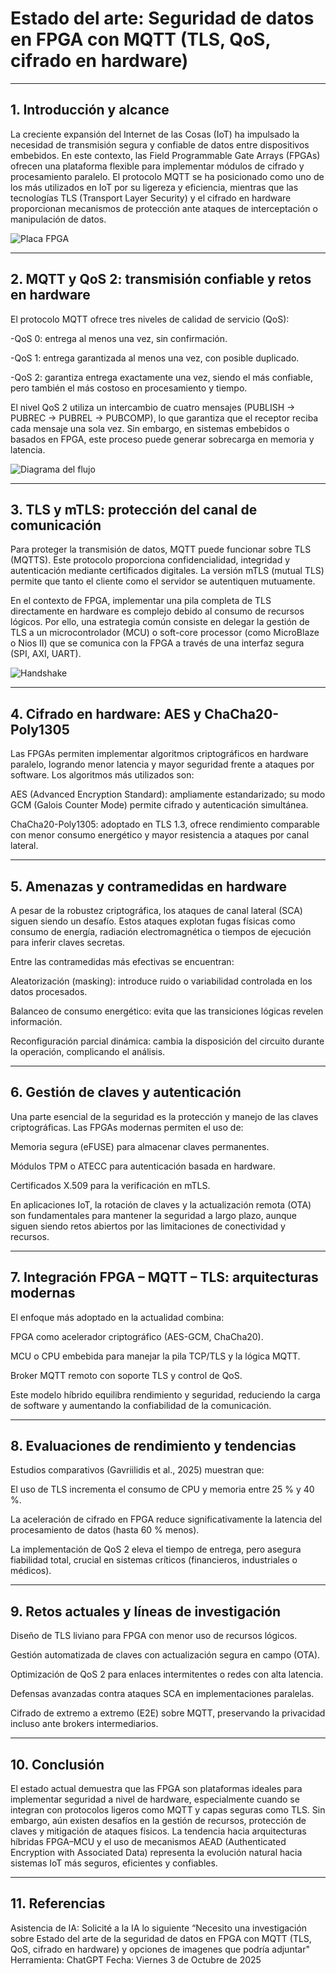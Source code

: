 # Estado del arte: Seguridad de datos en FPGA con MQTT (TLS, QoS, cifrado en hardware)

---

## 1. Introducción y alcance

La creciente expansión del Internet de las Cosas (IoT) ha impulsado la necesidad de transmisión segura y confiable de datos entre dispositivos embebidos. En este contexto, las Field Programmable Gate Arrays (FPGAs) ofrecen una plataforma flexible para implementar módulos de cifrado y procesamiento paralelo.
El protocolo MQTT se ha posicionado como uno de los más utilizados en IoT por su ligereza y eficiencia, mientras que las tecnologías TLS (Transport Layer Security) y el cifrado en hardware proporcionan mecanismos de protección ante ataques de interceptación o manipulación de datos.

![Placa FPGA](https://m.media-amazon.com/images/I/71u4+xT+zUL._UF1000,1000_QL80_.jpg)

---

## 2. MQTT y QoS 2: transmisión confiable y retos en hardware

El protocolo MQTT ofrece tres niveles de calidad de servicio (QoS):

-QoS 0: entrega al menos una vez, sin confirmación.

-QoS 1: entrega garantizada al menos una vez, con posible duplicado.

-QoS 2: garantiza entrega exactamente una vez, siendo el más confiable, pero también el más costoso en procesamiento y tiempo.

El nivel QoS 2 utiliza un intercambio de cuatro mensajes (PUBLISH → PUBREC → PUBREL → PUBCOMP), lo que garantiza que el receptor reciba cada mensaje una sola vez. Sin embargo, en sistemas embebidos o basados en FPGA, este proceso puede generar sobrecarga en memoria y latencia.

![Diagrama del flujo](https://i0.wp.com/i.imgur.com/7sC1vzn.png)

---

## 3. TLS y mTLS: protección del canal de comunicación

Para proteger la transmisión de datos, MQTT puede funcionar sobre TLS (MQTTS). Este protocolo proporciona confidencialidad, integridad y autenticación mediante certificados digitales. La versión mTLS (mutual TLS) permite que tanto el cliente como el servidor se autentiquen mutuamente.

En el contexto de FPGA, implementar una pila completa de TLS directamente en hardware es complejo debido al consumo de recursos lógicos. Por ello, una estrategia común consiste en delegar la gestión de TLS a un microcontrolador (MCU) o soft-core processor (como MicroBlaze o Nios II) que se comunica con la FPGA a través de una interfaz segura (SPI, AXI, UART).

![Handshake](https://www.researchgate.net/publication/372804861/figure/fig2/AS:11431281178403147@1690899772011/TLS-handshake-for-MQTT-authenticated-using-digital-signatures.ppm)

---

## 4. Cifrado en hardware: AES y ChaCha20-Poly1305

Las FPGAs permiten implementar algoritmos criptográficos en hardware paralelo, logrando menor latencia y mayor seguridad frente a ataques por software.
Los algoritmos más utilizados son:

AES (Advanced Encryption Standard): ampliamente estandarizado; su modo GCM (Galois Counter Mode) permite cifrado y autenticación simultánea.

ChaCha20-Poly1305: adoptado en TLS 1.3, ofrece rendimiento comparable con menor consumo energético y mayor resistencia a ataques por canal lateral.


---

## 5. Amenazas y contramedidas en hardware

A pesar de la robustez criptográfica, los ataques de canal lateral (SCA) siguen siendo un desafío. Estos ataques explotan fugas físicas como consumo de energía, radiación electromagnética o tiempos de ejecución para inferir claves secretas.

Entre las contramedidas más efectivas se encuentran:

Aleatorización (masking): introduce ruido o variabilidad controlada en los datos procesados.

Balanceo de consumo energético: evita que las transiciones lógicas revelen información.

Reconfiguración parcial dinámica: cambia la disposición del circuito durante la operación, complicando el análisis.


---

## 6. Gestión de claves y autenticación

Una parte esencial de la seguridad es la protección y manejo de las claves criptográficas. Las FPGAs modernas permiten el uso de:

Memoria segura (eFUSE) para almacenar claves permanentes.

Módulos TPM o ATECC para autenticación basada en hardware.

Certificados X.509 para la verificación en mTLS.

En aplicaciones IoT, la rotación de claves y la actualización remota (OTA) son fundamentales para mantener la seguridad a largo plazo, aunque siguen siendo retos abiertos por las limitaciones de conectividad y recursos.

---

## 7. Integración FPGA – MQTT – TLS: arquitecturas modernas

El enfoque más adoptado en la actualidad combina:

FPGA como acelerador criptográfico (AES-GCM, ChaCha20).

MCU o CPU embebida para manejar la pila TCP/TLS y la lógica MQTT.

Broker MQTT remoto con soporte TLS y control de QoS.

Este modelo híbrido equilibra rendimiento y seguridad, reduciendo la carga de software y aumentando la confiabilidad de la comunicación.

---

## 8. Evaluaciones de rendimiento y tendencias

Estudios comparativos (Gavriilidis et al., 2025) muestran que:

El uso de TLS incrementa el consumo de CPU y memoria entre 25 % y 40 %.

La aceleración de cifrado en FPGA reduce significativamente la latencia del procesamiento de datos (hasta 60 % menos).

La implementación de QoS 2 eleva el tiempo de entrega, pero asegura fiabilidad total, crucial en sistemas críticos (financieros, industriales o médicos).


---

## 9. Retos actuales y líneas de investigación

Diseño de TLS liviano para FPGA con menor uso de recursos lógicos.

Gestión automatizada de claves con actualización segura en campo (OTA).

Optimización de QoS 2 para enlaces intermitentes o redes con alta latencia.

Defensas avanzadas contra ataques SCA en implementaciones paralelas.

Cifrado de extremo a extremo (E2E) sobre MQTT, preservando la privacidad incluso ante brokers intermediarios.


---

## 10. Conclusión

El estado actual demuestra que las FPGA son plataformas ideales para implementar seguridad a nivel de hardware, especialmente cuando se integran con protocolos ligeros como MQTT y capas seguras como TLS. Sin embargo, aún existen desafíos en la gestión de recursos, protección de claves y mitigación de ataques físicos.
La tendencia hacia arquitecturas híbridas FPGA–MCU y el uso de mecanismos AEAD (Authenticated Encryption with Associated Data) representa la evolución natural hacia sistemas IoT más seguros, eficientes y confiables.


---

## 11. Referencias

Asistencia de IA: Solicité a la IA lo siguiente “Necesito una investigación sobre Estado del arte de la seguridad de datos en FPGA con MQTT (TLS, QoS, cifrado en hardware)  y opciones de imagenes que podría adjuntar"
Herramienta: ChatGPT Fecha: Viernes 3 de Octubre de 2025

